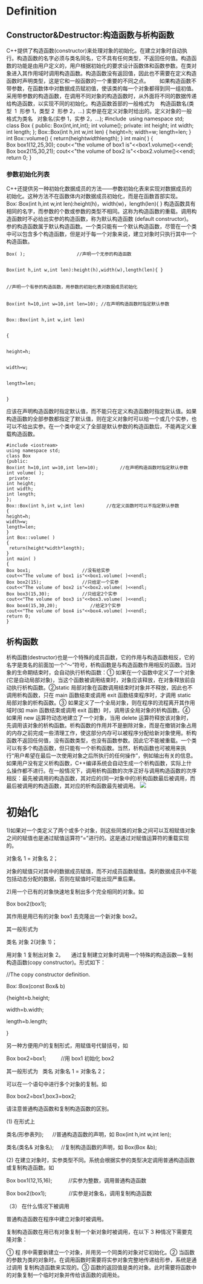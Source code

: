 ﻿# Definition

## Constructor&Destructor:构造函数与析构函数

C++提供了构造函数(constructor)来处理对象的初始化。在建立对象时自动执行。构造函数的名字必须与类名同名，它不具有任何类型，不返回任何值。构造函数的功能是由用户定义的，用户根据初始化的要求设计函数体和函数参数。在类对象进入其作用域时调用构造函数。构造函数没有返回值，因此也不需要在定义构造函数时声明类型，这是它和一般函数的一个重要的不同之点。
      如果构造函数不带参数，在函数体中对数据成员赋初值，使该类的每一个对象都得到同一组初值。采用带参数的构造函数，在调用不同对象的构造函数时，从外面将不同的数据传递给构造函数，以实现不同的初始化。构造函数首部的一般格式为    构造函数名(类型  1  形参 1，类型 2  形参 2，…)
实参是在定义对象时给出的。定义对象的一般格式为类名   对象名(实参 1，实参 2，…);
#include <iostream>
using namespace std;
class Box
{
public:
Box(int,int,int);
int volume();
private:
int height;
int width;
int length;
};
Box::Box(int h,int w,int len)
{
height=h;
width=w;
length=len;
}
int Box::volume()
{
return(height*width*length);
}
int main( )
{
Box box1(12,25,30);
cout<<"the volume of box1 is"<<box1.volume()<<endl;
Box box2(15,30,21);
cout<<"the volume of box2 is"<<box2.volume()<<endl;
return 0;
}

### 参数初始化列表

C++还提供另一种初始化数据成员的方法——参数初始化表来实现对数据成员的初始化。这种方法不在函数体内对数据成员初始化，而是在函数首部实现。
Box∷Box(int h,int w,int len):height(h)，width(w)，length(len){ }
构造函数具有相同的名字，而参数的个数或参数的类型不相同。这称为构造函数的重载。调用构造函数时不必给出实参的构造函数，称为默认构造函数
(default constructor)。参的构造函数属于默认构造函数。一个类只能有一个默认构造函数，尽管在一个类中可以包含多个构造函数，但是对于每一个对象来说，建立对象时只执行其中一个构造函数。

```
Box( );                   //声明一个无参的构造函数


Box(int h,int w,int len):height(h),width(w),length(len){ }


//声明一个有参的构造函数，用参数的初始化表对数据成员初始化


Box(int h=10,int w=10,int len=10); //在声明构造函数时指定默认参数


Box::Box(int h,int w,int len)


{


height=h;


width=w;


length=len;


}
```

应该在声明构造函数时指定默认值，而不能只在定义构造函数时指定默认值。如果构造函数的全部参数都指定了默认值，则在定义对象时可以给一个或几个实参，也可以不给出实参。在一个类中定义了全部是默认参数的构造函数后，不能再定义重载构造函数。

```
#include <iostream>
using namespace std;
class Box
{public:
Box(int h=10,int w=10,int len=10);        //在声明构造函数时指定默认参数
int volume( );
 private:
int height;
int width;
int length;
};
Box::Box(int h,int w,int len)        //在定义函数时可以不指定默认参数
{
height=h;
width=w;
length=len;
}
int Box::volume( )
{
 return(height*width*length);
}
int main( )
{
Box box1;                   //没有给实参
cout<<"The volume of box1 is"<<box1.volume( )<<endl;
Box box2(15);               //只给定一个实参
cout<<"The volume of box2 is"<<box2.volume( )<<endl;
Box box3(15,30);            //只给定2个实参
cout<<"The volume of box3 is"<<box3.volume( )<<endl;
Box box4(15,30,20);            //给定3个实参
cout<<"The volume of box4 is"<<box4.volume( )<<endl;
return 0;
}
```

## 析构函数

析构函数(destructor)也是一个特殊的成员函数，它的作用与构造函数相反，它的名字是类名的前面加一个“～”符号，析构函数是与构造函数作用相反的函数。当对象的生命期结束时，会自动执行析构函数：① 如果在一个函数中定义了一个对象(它是自动局部对象)，当这个函数被调用结束时，对象应该释放，在对象释放前自动执行析构函数。②static 局部对象在函数调用结束时对象并不释放，因此也不调用析构函数，只在 main 函数结束或调用 exit 函数结束程序时，才调用 static 局部对象的析构函数。③ 如果定义了一个全局对象，则在程序的流程离开其作用域时(如 main 函数结束或调用 exit 函数)  时，调用该全局对象的析构函数。④ 如果用 new 运算符动态地建立了一个对象，当用 delete 运算符释放该对象时，先调用该对象的析构函数。析构函数的作用并不是删除对象，而是在撤销对象占用的内存之前完成一些清理工作，使这部分内存可以被程序分配给新对象使用。析构函数不返回任何值，没有函数类型，也没有函数参数。因此它不能被重载。一个类可以有多个构造函数，但只能有一个析构函数。当然，析构函数也可被用来执行“用户希望在最后一次使用对象之后所执行的任何操作”，例如输出有关的信息。如果用户没有定义析构函数，C++编译系统会自动生成一个析构函数，实际上什么操作都不进行。在一般情况下，调用析构函数的次序正好与调用构造函数的次序相反：最先被调用的构造函数，其对应的(同一对象中的)析构函数最后被调用，而最后被调用的构造函数，其对应的析构函数最先被调用。
![](http://img115.ph.126.net/mZ3NodKZGKUq6h5f0bjsmw==/684828618338727175.jpg)

# 初始化

1)如果对一个类定义了两个或多个对象，则这些同类的对象之间可以互相赋值对象之间的赋值也是通过赋值运算符“=”进行的。这是通过对赋值运算符的重载实现的。

对象名 1 = 对象名 2；

对象的赋值只对其中的数据成员赋值，而不对成员函数赋值。类的数据成员中不能包括动态分配的数据，否则在赋值时可能出现严重后果。

2)用一个已有的对象快速地复制出多个完全相同的对象。如

Box box2(box1);

其作用是用已有的对象 box1 去克隆出一个新对象 box2。

其一般形式为

类名 对象 2(对象 1)；

用对象 1 复制出对象 2。
    通过复制建立对象时调用一个特殊的构造函数—复制构造函数(copy constructor)。形式如下：

//The copy constructor definition.

Box∷Box(const Box& b)

{height=b.height;

width=b.width;

length=b.length;

}

另一种方便用户的复制形式，用赋值号代替括号，如

Box box2=box1;          //用 box1 初始化 box2

其一般形式为   类名 对象名 1 = 对象名 2；

可以在一个语句中进行多个对象的复制。如

Box box2=box1,box3=box2;

请注意普通构造函数和复制构造函数的区别。

(1) 在形式上

类名(形参表列);      //普通构造函数的声明，如 Box(int h,int w,int len);

类名(类名& 对象名);     //复制构造函数的声明，如 Box(Box &b);

(2) 在建立对象时，实参类型不同。系统会根据实参的类型决定调用普通构造函数或复制构造函数。如

Box box1(12,15,16);           //实参为整数，调用普通构造函数

Box box2(box1);               //实参是对象名，调用复制构造函数

（3） 在什么情况下被调用

普通构造函数在程序中建立对象时被调用。

复制构造函数在用已有对象复制一个新对象时被调用，在以下 3 种情况下需要克隆对象：

① 程 序中需要新建立一个对象，并用另一个同类的对象对它初始化。② 当函数的参数为类的对象时。在调用函数时需要将实参对象完整地传递给形参，系统是通过调用 复制构造函数来实现的。③ 函数的返回值是类的对象。此时需要将函数中的对象复制一个临时对象并传给该函数的调用处。
